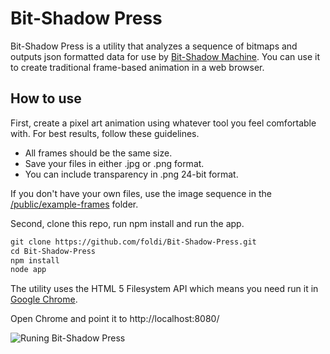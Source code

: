 Bit-Shadow Press
======

Bit-Shadow Press is a utility that analyzes a sequence of bitmaps and outputs json formatted data for use by [Bit-Shadow Machine](https://github.com/foldi/Bit-Shadow-Machine). You can use it to create traditional frame-based animation in a web browser.

## How to use

First, create a pixel art animation using whatever tool you feel comfortable with. For best results, follow these guidelines.

* All frames should be the same size.
* Save your files in either .jpg or .png format.
* You can include transparency in .png 24-bit format.

If you don't have your own files, use the image sequence in the [/public/example-frames](https://github.com/foldi/Bit-Shadow-Press/tree/master/public/example-frames) folder.

Second, clone this repo, run npm install and run the app.

```html
git clone https://github.com/foldi/Bit-Shadow-Press.git
cd Bit-Shadow-Press
npm install
node app
```

The utility uses the HTML 5 Filesystem API which means you need run it in [Google Chrome](http://www.google.com/chrome/).

Open Chrome and point it to http://localhost:8080/

![Runing Bit-Shadow Press](http://foldi.github.io/Bit-Shadow-Press/images/bsp-screen001.jpg "Bit-Shadow Press")
